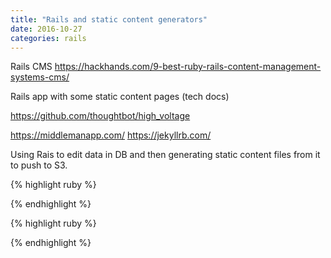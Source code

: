 ```yaml
---
title: "Rails and static content generators"
date: 2016-10-27
categories: rails
---
```


Rails CMS https://hackhands.com/9-best-ruby-rails-content-management-systems-cms/


Rails app with some static content pages (tech docs)

https://github.com/thoughtbot/high_voltage

https://middlemanapp.com/
https://jekyllrb.com/

Using Rais to edit data in DB and then generating static content files from it to push to S3.  


{% highlight ruby %}

{% endhighlight %}



{% highlight ruby %}

{% endhighlight %}
